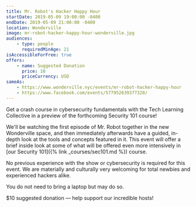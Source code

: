 ```yaml
---
title: Mr. Robot's Hacker Happy Hour
startDate: 2019-05-09 19:00:00 -0400
endDate: 2019-05-09 21:00:00 -0400
location: Wonderville
image: mr-robot-hacker-happy-hour-wonderville.jpg
audiences:
    - type: people
      requiredMinAge: 21
isAccessibleForFree: true
offers:
    - name: Suggested Donation
      price: 10
      priceCurrency: USD
sameAs:
    - https://www.wonderville.nyc/events/mr-robot-hacker-happy-hour
    - https://www.facebook.com/events/577952639377320/
---
```


Get a crash course in cybersecurity fundamentals with the Tech Learning Collective in a preview of the forthcoming Security 101 course!

We'll be watching the first episode of Mr. Robot together in the new Wonderville space, and then immediately afterwards have a guided, in-depth look at the tools and concepts featured in it. This event will offer a brief inside look at some of what will be offered even more intensively in [our Security 101]({% link _courses/sec101.md %}) course.

No previous experience with the show or cybersecurity is required for this event. We are materially and culturally very welcoming for total newbies and experienced hackers alike.

You do not need to bring a laptop but may do so.

$10 suggested donation — help support our incredible hosts!
